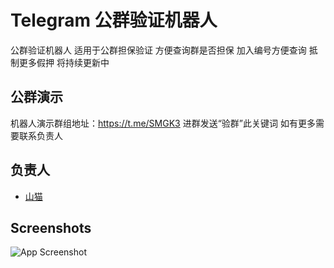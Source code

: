 
# Telegram 公群验证机器人

公群验证机器人 适用于公群担保验证
方便查询群是否担保 加入编号方便查询
抵制更多假押 将持续更新中


## 公群演示

机器人演示群组地址：https://t.me/SMGK3
进群发送“验群”此关键词 如有更多需要联系负责人



## 负责人

- [山猫](https://t.me/SM067)


## Screenshots

![App Screenshot](http://tt.africanchief.cn/2023/09/04/11-49-23-b988b860-deaa-408e-82a9-67075e225a88.jpg)
